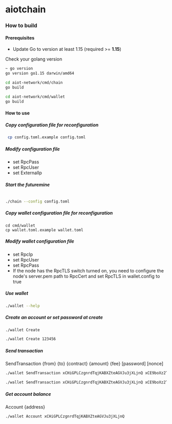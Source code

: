 # aiotchain

### How to build

####  Prerequisites

- Update Go to version at least 1.15  (required >= **1.15**)

Check your golang version

```bash
~ go version
go version go1.15 darwin/amd64
```

```bash
cd aiot-network/cmd/chain
go build

cd aiot-network/cmd/wallet
go build
```

#### How to use


##### Copy configuration file for reconfiguration

```bash
 cp config.toml.example config.toml
```

##### Modify configuration file

* set RpcPass
* set RpcUser
* set ExternalIp

##### Start the futuremine

```bash

./chain --config config.toml
```

##### Copy wallet configuration file for reconfiguration

```
cd cmd/wallet
cp wallet.toml.example wallet.toml
```

##### Modify wallet configuration file

* set RpcIp
* set RpcUser
* set RpcPass
* If the node has the RpcTLS switch turned on, you need to configure the node's server.pem path to RpcCert and set RpcTLS in wallet.config to true

##### Use wallet

```bash
./wallet --help
```
##### Create an account or set password at create

```bash
./wallet Create 

./wallet Create 123456
```
##### Send transaction

SendTransaction {from} {to} {contract} {amount} {fee} [password] [nonce]

```bash
./wallet SendTransaction xCHiGPLCzgnrdTqjKABXZteAGVJu3jXLjnQ xCE9boXz2TxSE9srVPDdfszyiXtfT3vduc8 AIOT 10 0.1

./wallet SendTransaction xCHiGPLCzgnrdTqjKABXZteAGVJu3jXLjnQ xCE9boXz2TxSE9srVPDdfszyiXtfT3vduc8 AIOT 10 0.1 123456
```

##### Get account balance
Account {address}
```bash
./wallet Account xCHiGPLCzgnrdTqjKABXZteAGVJu3jXLjnQ
```
